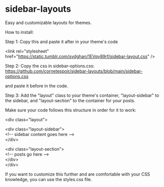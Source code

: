 # sidebar-layouts
Easy and customizable layouts for themes.

How to install:

Step 1:
Copy this and paste it after <head> in your theme's code

 &lt;link rel="stylesheet" href="https://static.tumblr.com/svdghan/1EVqy89rf/sidebar-layout.css" /&gt;

Step 2: 
Copy the css in sidebar-options.css: https://github.com/cornetespoir/sidebar-layouts/blob/main/sidebar-options.css
  
and paste it before </style> in the code.

Step 3:
Add the "layout" class to your theme's container, "layout-sidebar" to the sidebar, and "layout-section" to the container for your posts.

Make sure your code follows this structure in order for it to work:

 &lt;div class="layout"&gt;

&lt;div class="layout-sidebar"&gt;
<br>
&lt;!-- sidebar content goes here --&gt;
<br>
&lt;/div&gt;

&lt;div class="layout-section"&gt;
<br>
  &lt;!-- posts go here --&gt;
  <br>
  &lt;/div&gt;
  <br>
  &lt;/div&gt;
  
  If you want to customize this further and are comfortable with  your CSS knowledge, you can use the styles.css file.
